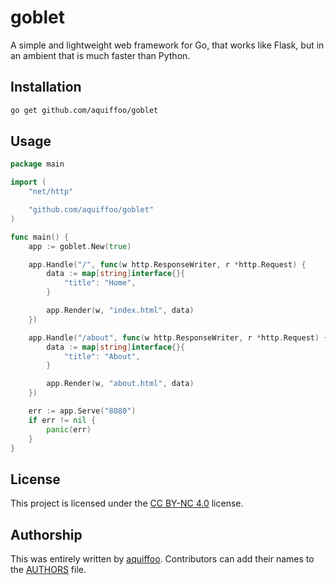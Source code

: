 # goblet

A simple and lightweight web framework for Go, that works like Flask, but in an ambient that is much faster than Python.

## Installation

```bash
go get github.com/aquiffoo/goblet
```

## Usage

```go
package main

import (
	"net/http"

	"github.com/aquiffoo/goblet"
)

func main() {
	app := goblet.New(true)

	app.Handle("/", func(w http.ResponseWriter, r *http.Request) {
		data := map[string]interface{}{
			"title": "Home",
		}

		app.Render(w, "index.html", data)
	})

	app.Handle("/about", func(w http.ResponseWriter, r *http.Request) {
		data := map[string]interface{}{
			"title": "About",
		}

		app.Render(w, "about.html", data)
	})

	err := app.Serve("8080")
	if err != nil {
		panic(err)
	}
}
```

## License

This project is licensed under the [CC BY-NC 4.0](./LICENSE) license.

## Authorship
This was entirely written by [aquiffoo](https://github.com/aquiffoo). Contributors can add their names to the [AUTHORS](./AUTHORS) file.
